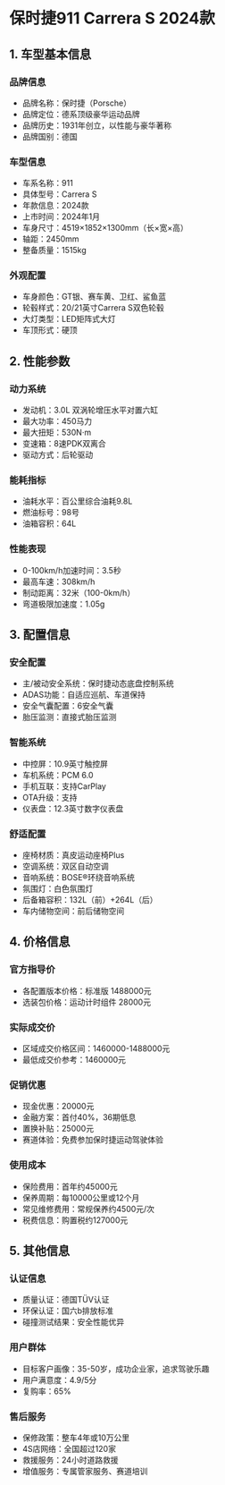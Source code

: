 # 保时捷911 Carrera S 2024款

## 1. 车型基本信息
### 品牌信息
- 品牌名称：保时捷（Porsche）
- 品牌定位：德系顶级豪华运动品牌
- 品牌历史：1931年创立，以性能与豪华著称
- 品牌国别：德国

### 车型信息
- 车系名称：911
- 具体型号：Carrera S
- 年款信息：2024款
- 上市时间：2024年1月
- 车身尺寸：4519×1852×1300mm（长×宽×高）
- 轴距：2450mm
- 整备质量：1515kg

### 外观配置
- 车身颜色：GT银、赛车黄、卫红、鲨鱼蓝
- 轮毂样式：20/21英寸Carrera S双色轮毂
- 大灯类型：LED矩阵式大灯
- 车顶形式：硬顶

## 2. 性能参数
### 动力系统
- 发动机：3.0L 双涡轮增压水平对置六缸
- 最大功率：450马力
- 最大扭矩：530N·m
- 变速箱：8速PDK双离合
- 驱动方式：后轮驱动

### 能耗指标
- 油耗水平：百公里综合油耗9.8L
- 燃油标号：98号
- 油箱容积：64L

### 性能表现
- 0-100km/h加速时间：3.5秒
- 最高车速：308km/h
- 制动距离：32米（100-0km/h）
- 弯道极限加速度：1.05g

## 3. 配置信息
### 安全配置
- 主/被动安全系统：保时捷动态底盘控制系统
- ADAS功能：自适应巡航、车道保持
- 安全气囊配置：6安全气囊
- 胎压监测：直接式胎压监测

### 智能系统
- 中控屏：10.9英寸触控屏
- 车机系统：PCM 6.0
- 手机互联：支持CarPlay
- OTA升级：支持
- 仪表盘：12.3英寸数字仪表盘

### 舒适配置
- 座椅材质：真皮运动座椅Plus
- 空调系统：双区自动空调
- 音响系统：BOSE®环绕音响系统
- 氛围灯：白色氛围灯
- 后备箱容积：132L（前）+264L（后）
- 车内储物空间：前后储物空间

## 4. 价格信息
### 官方指导价
- 各配置版本价格：标准版 1488000元
- 选装包价格：运动计时组件 28000元

### 实际成交价
- 区域成交价格区间：1460000-1488000元
- 最低成交价参考：1460000元

### 促销优惠
- 现金优惠：20000元
- 金融方案：首付40%，36期低息
- 置换补贴：25000元
- 赛道体验：免费参加保时捷运动驾驶体验

### 使用成本
- 保险费用：首年约45000元
- 保养周期：每10000公里或12个月
- 常见维修费用：常规保养约4500元/次
- 税费信息：购置税约127000元

## 5. 其他信息
### 认证信息
- 质量认证：德国TÜV认证
- 环保认证：国六b排放标准
- 碰撞测试结果：安全性能优异

### 用户群体
- 目标客户画像：35-50岁，成功企业家，追求驾驶乐趣
- 用户满意度：4.9/5分
- 复购率：65%

### 售后服务
- 保修政策：整车4年或10万公里
- 4S店网络：全国超过120家
- 救援服务：24小时道路救援
- 增值服务：专属管家服务、赛道培训